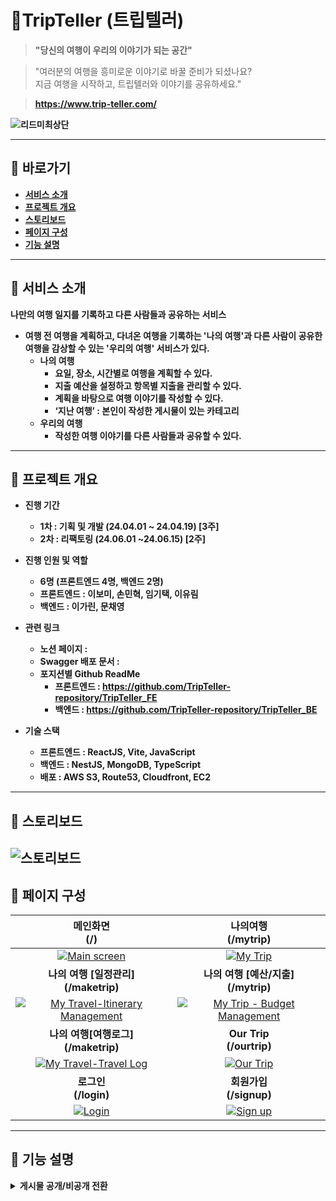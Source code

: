 # 🌸TripTeller (트립텔러)

> **"당신의 여행이 우리의 이야기가 되는 공간"**

> "여러분의 여행을 흥미로운 이야기로 바꿀 준비가 되셨나요?<br>
> 지금 여행을 시작하고, 트립텔러와 이야기를 공유하세요."

> <b>https://www.trip-teller.com/

![리드미최상단](https://github.com/TripTeller-repository/TripTeller_BE/assets/127278410/b352ffe2-4031-4e95-91e8-544906929139)

---

## 🔷 바로가기

- [서비스 소개](#서비스-소개)<br>
- [프로젝트 개요](#프로젝트-개요)<br>
- [스토리보드](#스토리보드)<br>
- [페이지 구성](#페이지-구성)<br>
- [기능 설명](#기능-설명)<br>

---

## 🔷 서비스 소개

나만의 여행 일지를 기록하고 다른 사람들과 공유하는 서비스

- 여행 전 여행을 계획하고, 다녀온 여행을 기록하는 '나의 여행'과 다른 사람이 공유한 여행을 감상할 수 있는 '우리의 여행' 서비스가 있다.
  - **나의 여행**
    - 요일, 장소, 시간별로 여행을 계획할 수 있다.
    - 지출 예산을 설정하고 항목별 지출을 관리할 수 있다.
    - 계획을 바탕으로 여행 이야기를 작성할 수 있다.
    - ‘**지난 여행**’ : 본인이 작성한 게시물이 있는 카테고리
  - **우리의 여행**
    - 작성한 여행 이야기를 다른 사람들과 공유할 수 있다.

---

## 🔷 프로젝트 개요<br>

- <b>진행 기간</b><br>

  - 1차 : 기획 및 개발 (24.04.01 ~ 24.04.19) [3주]<br>
  - 2차 : 리팩토링 (24.06.01 ~24.06.15) [2주]<br>

- <b>진행 인원 및 역할</b><br>

  - 6명 (프론트엔드 4명, 백엔드 2명)<br>
  - 프론트엔드 : 이보미, 손민혁, 임기택, 이유림<br>
  - 백엔드 : 이가린, 문채영<br>

- <b>관련 링크</b>

  - 노션 페이지 :
  - Swagger 배포 문서 :
  - 포지션별 Github ReadMe
    - 프론트엔드 : https://github.com/TripTeller-repository/TripTeller_FE
    - 백엔드 : https://github.com/TripTeller-repository/TripTeller_BE

- <b>기술 스택</b>
  - 프론트엔드 : ReactJS, Vite, JavaScript
  - 백엔드 : NestJS, MongoDB, TypeScript
  - 배포 : AWS S3, Route53, Cloudfront, EC2

---

## 🔷 스토리보드

## ![스토리보드](https://github.com/TripTeller-repository/.github/assets/127278410/bb426e8c-15d9-44e9-b111-243b1bf96a7e)

## 🔷 페이지 구성

|                                                                                    메인화면<br>(/)                                                                                    |                                                                               나의여행<br>(/mytrip)                                                                                |
| :-----------------------------------------------------------------------------------------------------------------------------------------------------------------------------------: | :--------------------------------------------------------------------------------------------------------------------------------------------------------------------------------: |
|          <div style="text-align: center;">[![Main screen](https://github.com/TripTeller-repository/.github/assets/127278410/80408008-ed98-47ee-897d-32ee115a09b9)](#)</div>           |           <div style="text-align: center;">[![My Trip](https://github.com/TripTeller-repository/.github/assets/127278410/7418df7b-7844-4d7f-a8b3-f8dc44062966)](#)</div>           |
|                                                  <b><div style="text-align: center;">나의 여행 [일정관리] <br>(/maketrip)</div></b>                                                   |                                                  <b><div style="text-align: center;">나의 여행 [예산/지출]<br>(/mytrip)</div></b>                                                  |
| <div style="text-align: center;">[![My Travel-Itinerary Management](https://github.com/TripTeller-repository/.github/assets/127278410/0d89000b-be41-46c6-a13f-e7db5d60731a)](#)</div> | <div style="text-align: center;">[![My Trip - Budget Management](https://github.com/TripTeller-repository/.github/assets/127278410/9f4e5bf4-cdf4-4d17-acbb-46690ee840b1)](#)</div> |
|                                                   <b><div style="text-align: center;">나의 여행[여행로그]<br>(/maketrip)</div></b>                                                    |                                                        <b><div style="text-align: center;">Our Trip<br>(/ourtrip)</div></b>                                                        |
|      <div style="text-align: center;">[![My Travel-Travel Log](https://github.com/TripTeller-repository/.github/assets/127278410/a5d343df-3b49-401e-8cde-32343b4cf830)](#)</div>      |          <div style="text-align: center;">[![Our Trip](https://github.com/TripTeller-repository/.github/assets/127278410/669a96c4-e73a-4511-836f-2e99019734d7)](#)</div>           |
|                                                           <b><div style="text-align: center;">로그인<br>(/login)</div></b>                                                            |                                                        <b><div style="text-align: center;">회원가입<br>(/signup)</div></b>                                                         |
|             <div style="text-align: center;">[![Login](https://github.com/TripTeller-repository/.github/assets/127278410/8ea939ce-1d1c-4ba4-970f-853ed7d3f172)](#)</div>              |           <div style="text-align: center;">[![Sign up](https://github.com/TripTeller-repository/.github/assets/127278410/cd37ac9d-8c71-42bf-bd27-6b1a5813be07)](#)</div>           |

---

## 🔷 기능 설명
<details>
<summary>게시물 공개/비공개 전환</summary>
<div markdown="1">

![공개비공개](https://github.com/TripTeller-repository/TripTeller_BE/assets/127278410/4bfb1d44-1e38-4ca3-8474-334696f19155)

</div>
</details>